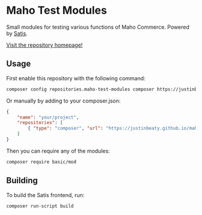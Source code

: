 # Maho Test Modules

Small modules for testing various functions of Maho Commerce. Powered by [Satis](https://github.com/composer/satis).

[Visit the repository homepage!](https://justinbeaty.github.io/maho-test-modules/)

## Usage

First enable this repository with the following command:

```sh
composer config repositories.maho-test-modules composer https://justinbeaty.github.io/maho-test-modules/
```

Or manually by adding to your composer.json:

```json
{
    "name": "your/project",
    "repositories": [
        { "type": "composer", "url": "https://justinbeaty.github.io/maho-test-modules/" }
    ]
}
```

Then you can require any of the modules:

```sh
composer require basic/mod
```

## Building

To build the Satis frontend, run:

```sh
composer run-script build
```
